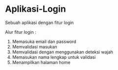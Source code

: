 # Aplikasi-Login
Sebuah aplikasi dengan fitur login

Alur fitur login :
1. Memasuka email dan password
2. Memvalidasi masukan
3. Memvalidasi dengan menggunakan deteksi wajah
4. Memasukan nama lengkap untuk validasi
5. Menampilkan halaman home
